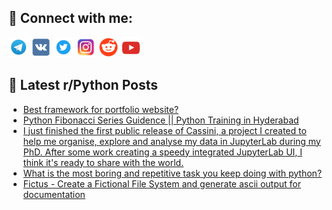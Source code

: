 ## 🔎 Connect with me:
[<img src="https://github.com/bullbesh/bullbesh/blob/main/images/Telegram.png" width="32" height="32" />](https://t.me/bullbesh)
[<img src="https://github.com/bullbesh/bullbesh/blob/main/images/VK.png" width="32" height="32" />](https://vk.com/bullbesh)
[<img src="https://github.com/bullbesh/bullbesh/blob/main/images/Twitter.png" width="32" height="32" />](https://twitter.com/bullbesh1)
[<img src="https://github.com/bullbesh/bullbesh/blob/main/images/Instagram.png" width="32" height="32" />](https://www.instagram.com/bullbesh)
[<img src="https://github.com/bullbesh/bullbesh/blob/main/images/Reddit.png" width="32" height="32" />](https://www.reddit.com/user/bullbesh)
[<img src="https://github.com/bullbesh/bullbesh/blob/main/images/YouTube.png" width="32" height="32" />](https://www.youtube.com/channel/UCtfjRs6uzgq5mfm8S06WTcg)

## 📕 Latest r/Python Posts
<!-- BLOG-POST-LIST:START -->
- [Best framework for portfolio website?](https://www.reddit.com/r/Python/comments/166xf22/best_framework_for_portfolio_website/)
- [Python Fibonacci Series Guidence || Python Training in Hyderabad](https://www.reddit.com/r/Python/comments/166w1we/python_fibonacci_series_guidence_python_training/)
- [I just finished the first public release of Cassini, a project I created to help me organise, explore and analyse my data in JupyterLab during my PhD. After some work creating a speedy integrated JupyterLab UI, I think it&#39;s ready to share with the world.](https://www.reddit.com/r/Python/comments/166psgz/i_just_finished_the_first_public_release_of/)
- [What is the most boring and repetitive task you keep doing with python?](https://www.reddit.com/r/Python/comments/166mx5f/what_is_the_most_boring_and_repetitive_task_you/)
- [Fictus - Create a Fictional File System and generate ascii output for documentation](https://www.reddit.com/r/Python/comments/166mref/fictus_create_a_fictional_file_system_and/)
<!-- BLOG-POST-LIST:END -->
